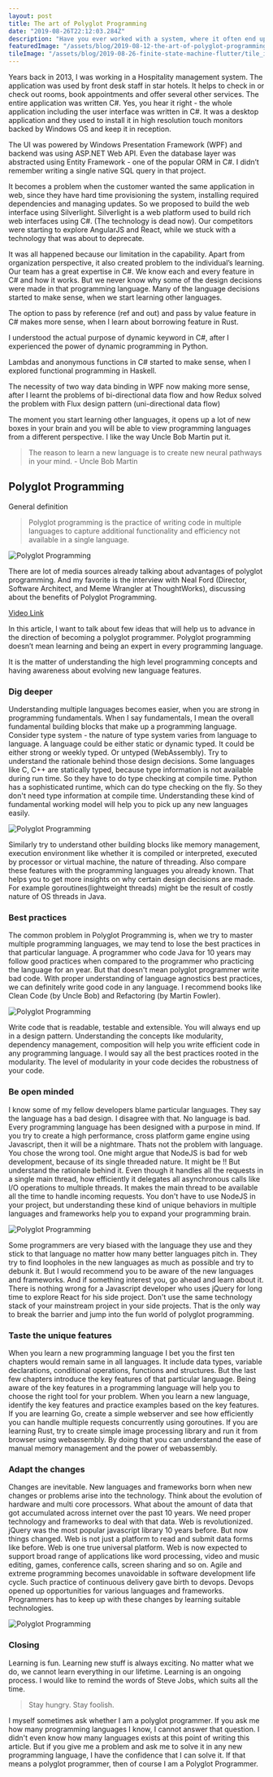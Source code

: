 ```yaml
---
layout: post
title: The art of Polyglot Programming
date: "2019-08-26T22:12:03.284Z"
description: "Have you ever worked with a system, where it often end up in an unexpected state?"
featuredImage: "/assets/blog/2019-08-12-the-art-of-polyglot-programming/octopus.jpg"
tileImage: "/assets/blog/2019-08-26-finite-state-machine-flutter/tile_image.jpg"
---
```


Years back in 2013, I was working in a Hospitality management system. The application was used by front desk staff in star hotels. It helps to check in or check out rooms, book appointments and offer several other services. The entire application was written C#. Yes, you hear it right - the whole application including the user interface was written in C#. It was a desktop application and they used to install it in high resolution touch monitors backed by Windows OS and keep it in reception.

The UI was powered by Windows Presentation Framework (WPF) and backend was using ASP.NET Web API. Even the database layer was abstracted using Entity Framework - one of the popular ORM in C#. I didn’t remember writing a single native SQL query in that project.

It becomes a problem when the customer wanted the same application in web, since they have hard time provisioning the system, installing required dependencies and managing updates. So we proposed to build the web interface using Silverlight. Silverlight is a web platform used to build rich web interfaces using C#. (The technology is dead now). Our competitors were starting to explore AngularJS and React, while we stuck with a technology that was about to deprecate.

It was all happened because our limitation in the capability. Apart from organization perspective, it also created problem to the individual’s learning. Our team has a great expertise in C#. We know each and every feature in C# and how it works. But we never know why some of the design decisions were made in that programming language. Many of the language decisions started to make sense, when we start learning other languages.

The option to pass by reference (ref and out) and pass by value feature in C# makes more sense, when I learn about borrowing feature in Rust.

I understood the actual purpose of dynamic keyword in C#, after I experienced the power of dynamic programming in Python.

Lambdas and anonymous functions in C# started to make sense, when I explored functional programming in Haskell.

The necessity of two way data binding in WPF now making more sense, after I learnt the problems of bi-directional data flow and how Redux solved the problem with Flux design pattern (uni-directional data flow)

The moment you start learning other languages, it opens up a lot of new boxes in your brain and you will be able to view programming languages from a different perspective. I like the way Uncle Bob Martin put it.

> The reason to learn a new language is to create new neural pathways in your mind. - Uncle Bob Martin

## Polyglot Programming
General definition

> Polyglot programming is the practice of writing code in multiple languages to capture additional functionality and efficiency not available in a single language.

![Polyglot Programming](/assets/blog/2019-08-12-the-art-of-polyglot-programming/polyglot.png)

There are lot of media sources already talking about advantages of polyglot programming. And my favorite is the interview with Neal Ford (Director, Software Architect, and Meme Wrangler at ThoughtWorks), discussing about the benefits of Polyglot Programming.

[Video Link](https://www.youtube.com/watch?v=sBbGAzs9k-c)

In this article, I want to talk about few ideas that will help us to advance in the direction of becoming a polyglot programmer. Polyglot programming doesn’t mean learning and being an expert in every programming language.

It is the matter of understanding the high level programming concepts and having awareness about evolving new language features.

### Dig deeper
Understanding multiple languages becomes easier, when you are strong in programming fundamentals. When I say fundamentals, I mean the overall fundamental building blocks that make up a programming language. Consider type system - the nature of type system varies from language to language. A language could be either static or dynamic typed. It could be either strong or weekly typed. Or untyped (WebAssembly). Try to understand the rationale behind those design decisions. Some languages like C, C++ are statically typed, because type information is not available during run time. So they have to do type checking at compile time. Python has a sophisticated runtime, which can do type checking on the fly. So they don't need type information at compile time. Understanding these kind of fundamental working model will help you to pick up any new languages easily.

![Polyglot Programming](/assets/blog/2019-08-12-the-art-of-polyglot-programming/basics.jpg)

Similarly try to understand other building blocks like memory management, execution environment like whether it is compiled or interpreted, executed by processor or virtual machine, the nature of threading. Also compare these features with the programming languages you already known. That helps you to get more insights on why certain design decisions are made. For example goroutines(lightweight threads) might be the result of costly nature of OS threads in Java.

### Best practices
The common problem in Polyglot Programming is, when we try to master multiple programming languages, we may tend to lose the best practices in that particular language. A programmer who code Java for 10 years may follow good practices when compared to the programmer who practicing the language for an year. But that doesn't mean polyglot programmer write bad code. With proper understanding of language agnostics best practices, we can definitely write good code in any language. I recommend books like Clean Code (by Uncle Bob) and Refactoring (by Martin Fowler).

![Polyglot Programming](/assets/blog/2019-08-12-the-art-of-polyglot-programming/best_practice.jpg)

Write code that is readable, testable and extensible. You will always end up in a design pattern. Understanding the concepts like modularity, dependency management, composition will help you write efficient code in any programming language. I would say all the best practices rooted in the modularity. The level of modularity in your code decides the robustness of your code.

### Be open minded
I know some of my fellow developers blame particular languages. They say the language has a bad design. I disagree with that. No language is bad. Every programming language has been designed with a purpose in mind. If you try to create a high performance, cross platform game engine using Javascript, then it will be a nightmare. Thats not the problem with language. You chose the wrong tool. One might argue that NodeJS is bad for web development, because of its single threaded nature. It might be !! But understand the rationale behind it. Even though it handles all the requests in a single main thread, how efficiently it delegates all asynchronous calls like I/O operations to multiple threads. It makes the main thread to be available all the time to handle incoming requests. You don't have to use NodeJS in your project, but understanding these kind of unique behaviors in multiple languages and frameworks help you to expand your programming brain.

![Polyglot Programming](/assets/blog/2019-08-12-the-art-of-polyglot-programming/learning.jpg)

Some programmers are very biased with the language they use and they stick to that language no matter how many better languages pitch in. They try to find loopholes in the new languages as much as possible and try to debunk it. But I would recommend you to be aware of the new languages and frameworks. And if something interest you, go ahead and learn about it. There is nothing wrong for a Javascript developer who uses jQuery for long time to explore React for his side project. Don't use the same technology stack of your mainstream project in your side projects. That is the only way to break the barrier and jump into the fun world of polyglot programming.

### Taste the unique features
When you learn a new programming language I bet you the first ten chapters would remain same in all languages. It include data types, variable declarations, conditional operations, functions and structures. But the last few chapters introduce the key features of that particular language. Being aware of the key features in a programming language will help you to choose the right tool for your problem. When you learn a new language, identify the key features and practice examples based on the key features. If you are learning Go, create a simple webserver and see how efficiently you can handle multiple requests concurrently using goroutines. If you are learning Rust, try to create simple image processing library and run it from browser using webassembly. By doing that you can understand the ease of manual memory management and the power of webassembly.

### Adapt the changes
Changes are inevitable. New languages and frameworks born when new changes or problems arise into the technology. Think about the evolution of hardware and multi core processors. What about the amount of data that got accumulated across internet over the past 10 years. We need proper technology and frameworks to deal with that data. Web is revolutionized. jQuery was the most popular javascript library 10 years before. But now things changed. Web is not just a platform to read and submit data forms like before. Web is one true universal platform. Web is now expected to support broad range of applications like word processing, video and music editing, games, conference calls, screen sharing and so on. Agile and extreme programming becomes unavoidable in software development life cycle. Such practice of continuous delivery gave birth to devops. Devops opened up opportunities for various languages and frameworks. Programmers has to keep up with these changes by learning suitable technologies.

![Polyglot Programming](/assets/blog/2019-08-12-the-art-of-polyglot-programming/changes.jpg)

### Closing
Learning is fun. Learning new stuff is always exciting. No matter what we do, we cannot learn everything in our lifetime. Learning is an ongoing process. I would like to remind the words of Steve Jobs, which suits all the time.

>Stay hungry. Stay foolish.

I myself sometimes ask whether I am a polyglot programmer. If you ask me how many programming languages I know, I cannot answer that question. I didn't even know how many languages exists at this point of writing this article. But if you give me a problem and ask me to solve it in any new programming language, I have the confidence that I can solve it. If that means a polyglot programmer, then of course I am a Polyglot Programmer.